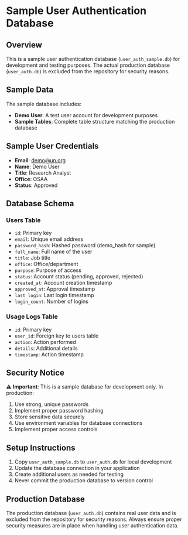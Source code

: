 # Sample User Authentication Database

## Overview
This is a sample user authentication database (`user_auth_sample.db`) for development and testing purposes. The actual production database (`user_auth.db`) is excluded from the repository for security reasons.

## Sample Data
The sample database includes:
- **Demo User**: A test user account for development purposes
- **Sample Tables**: Complete table structure matching the production database

## Sample User Credentials
- **Email**: demo@un.org
- **Name**: Demo User
- **Title**: Research Analyst
- **Office**: OSAA
- **Status**: Approved

## Database Schema

### Users Table
- `id`: Primary key
- `email`: Unique email address
- `password_hash`: Hashed password (demo_hash for sample)
- `full_name`: Full name of the user
- `title`: Job title
- `office`: Office/department
- `purpose`: Purpose of access
- `status`: Account status (pending, approved, rejected)
- `created_at`: Account creation timestamp
- `approved_at`: Approval timestamp
- `last_login`: Last login timestamp
- `login_count`: Number of logins

### Usage Logs Table
- `id`: Primary key
- `user_id`: Foreign key to users table
- `action`: Action performed
- `details`: Additional details
- `timestamp`: Action timestamp

## Security Notice
⚠️ **Important**: This is a sample database for development only. In production:
1. Use strong, unique passwords
2. Implement proper password hashing
3. Store sensitive data securely
4. Use environment variables for database connections
5. Implement proper access controls

## Setup Instructions
1. Copy `user_auth_sample.db` to `user_auth.db` for local development
2. Update the database connection in your application
3. Create additional users as needed for testing
4. Never commit the production database to version control

## Production Database
The production database (`user_auth.db`) contains real user data and is excluded from the repository for security reasons. Always ensure proper security measures are in place when handling user authentication data.
